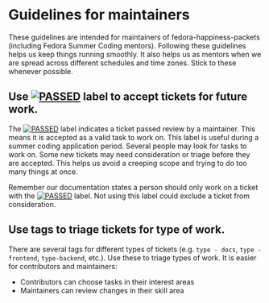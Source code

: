 Guidelines for maintainers
==========================

These guidelines are intended for maintainers of fedora-happiness-packets (including Fedora Summer Coding mentors).
Following these guidelines helps us keep things running smoothly.
It also helps us as mentors when we are spread across different schedules and time zones.
Stick to these whenever possible.


## Use [![PASSED](/fedora-commops/fedora-happiness-packets/issue/raw/files/d4820df9449fd61951d807b5fe86231092a31db15932759b2b7b810262c002d0-Screenshot_2019-02-24_Settings_-_fedora-commops_fedora-happiness-packets_-_Pagure_io.png)](/fedora-commops/fedora-happiness-packets/issue/raw/files/d4820df9449fd61951d807b5fe86231092a31db15932759b2b7b810262c002d0-Screenshot_2019-02-24_Settings_-_fedora-commops_fedora-happiness-packets_-_Pagure_io.png "PASSED") label to accept tickets for future work.

The [![PASSED](/fedora-commops/fedora-happiness-packets/issue/raw/files/d4820df9449fd61951d807b5fe86231092a31db15932759b2b7b810262c002d0-Screenshot_2019-02-24_Settings_-_fedora-commops_fedora-happiness-packets_-_Pagure_io.png)](/fedora-commops/fedora-happiness-packets/issue/raw/files/d4820df9449fd61951d807b5fe86231092a31db15932759b2b7b810262c002d0-Screenshot_2019-02-24_Settings_-_fedora-commops_fedora-happiness-packets_-_Pagure_io.png "PASSED") label indicates a ticket passed review by a maintainer.
This means it is accepted as a valid task to work on.
This label is useful during a summer coding application period.
Several people may look for tasks to work on.
Some new tickets may need consideration or triage before they are accepted.
This helps us avoid a creeping scope and trying to do too many things at once.

Remember our documentation states a person should only work on a ticket with the [![PASSED](/fedora-commops/fedora-happiness-packets/issue/raw/files/d4820df9449fd61951d807b5fe86231092a31db15932759b2b7b810262c002d0-Screenshot_2019-02-24_Settings_-_fedora-commops_fedora-happiness-packets_-_Pagure_io.png)](/fedora-commops/fedora-happiness-packets/issue/raw/files/d4820df9449fd61951d807b5fe86231092a31db15932759b2b7b810262c002d0-Screenshot_2019-02-24_Settings_-_fedora-commops_fedora-happiness-packets_-_Pagure_io.png "PASSED") label.
Not using this label could exclude a ticket from consideration.


## Use tags to triage tickets for type of work.

There are several tags for different types of tickets (e.g. `type - docs`, `type - frontend`, `type-backend`, etc.).
Use these to triage types of work.
It is easier for contributors and maintainers:

* Contributors can choose tasks in their interest areas
* Maintainers can review changes in their skill area
